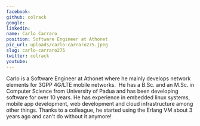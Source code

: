 ```yaml
---
facebook: 
github: colrack
google: 
linkedin: 
name: Carlo Carraro
position: Software Engineer at Athonet
pic_url: uploads/carlo-carraro275.jpeg
slug: carlo-carraro275
twitter: colrack
youtube: 
---
```

<p>Carlo is a Software Engineer at Athonet where he mainly develops network elements for 3GPP 4G/LTE mobile networks.&nbsp; He has a B.Sc. and an M.Sc. in Computer Science from University of Padua and has been developing software for over 10 years. He has experience in embedded linux systems, mobile app development, web development and cloud infrastructure among other things. Thanks to a colleague, he started using the Erlang VM about 3 years ago and can&#39;t do without it anymore!</p>
